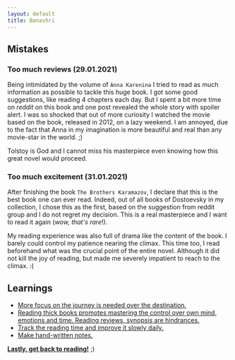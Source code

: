 ```yaml
---
layout: default
title: Banashri
---
```


## Mistakes

### Too much reviews (29.01.2021)
Being intimidated by the volume of `Anna Karenina` I tried to read as much information as possible to tackle this huge
book. I got some good suggestions, like reading 4 chapters each day. But I spent a bit more time on *reddit* on this book and one post revealed the whole story with spoiler alert. I was so shocked that out of more curiosity I watched
the movie based on the book, released in 2012, on a lazy weekend. I am annoyed, due to the fact that Anna in my imagination
is more beautiful and real than any movie-star in the world. ;)

Tolstoy is God and I cannot miss his masterpiece even knowing how this great novel would proceed.

### Too much excitement (31.01.2021)
After finishing the book `The Brothers Karamazov`, I declare that this is the best book one can ever read. Indeed, out of all books of Dostoevsky in my collection, I chose this as the first, based on the suggestion from reddit group and I do not regret my decision. This is a real masterpiece and I want to read it again (*wow, that's rare*!).

My reading experience was also full of drama like the content of the book. I barely could control my patience nearing the
climax. This time too, I read beforehand what was the crucial point of the entire novel. Although it did not kill the joy of reading, but made me severely impatient to reach to the climax. :(


## Learnings

- [More focus on the journey is needed over the destination.](#)
- [Reading thick books promotes mastering the control over own mind, emotions and time. Reading reviews, synopsis are hindrances.](#)
- [Track the reading time and improve it slowly daily.](#)
- [Make hand-written notes.](#)

**<a href="/books" class="text">Lastly, get back to reading!</a>** ;)
